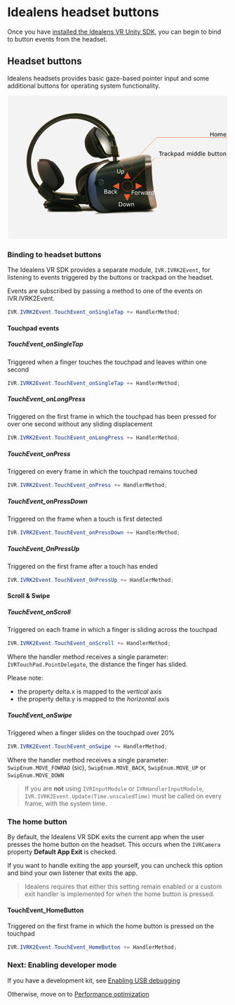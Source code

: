 # Idealens headset buttons

Once you have [installed the Idealens VR Unity SDK](/docs/idealens-vr-unity-sdk-installation.md), you can begin to bind to button events from the headset.

## Headset buttons

Idealens headsets provides basic gaze-based pointer input and some additional buttons for operating system functionality.

<p align="center">
  <img alt="Idealens K2 button placement" width="500px" src="assets/IdealensButtonPlacement.png">
</p>

### Binding to headset buttons

The Idealens VR SDK provides a separate module, `IVR.IVRK2Event`, for listening to events triggered by the buttons or trackpad on the headset.

Events are subscribed by passing a method to one of the events on IVR.IVRK2Event.

```cs
IVR.IVRK2Event.TouchEvent_onSingleTap += HandlerMethod;
```

#### Touchpad events

##### TouchEvent_onSingleTap

Triggered when a finger touches the touchpad and leaves within one second

```cs
IVR.IVRK2Event.TouchEvent_onSingleTap += HandlerMethod;
```

##### TouchEvent_onLongPress

Triggered on the first frame in which the touchpad has been pressed for over one second without any sliding displacement

```cs
IVR.IVRK2Event.TouchEvent_onLongPress += HandlerMethod;
```

##### TouchEvent_onPress

Triggered on every frame in which the touchpad remains touched

```cs
IVR.IVRK2Event.TouchEvent_onPress += HandlerMethod;
```

##### TouchEvent_onPressDown

Triggered on the frame when a touch is first detected

```cs
IVR.IVRK2Event.TouchEvent_onPressDown += HandlerMethod;
```

##### TouchEvent_OnPressUp

Triggered on the first frame after a touch has ended

```cs
IVR.IVRK2Event.TouchEvent_OnPressUp += HandlerMethod;
```

#### Scroll & Swipe

##### TouchEvent_onScroll

Triggered on each frame in which a finger is sliding across the touchpad

```cs
IVR.IVRK2Event.TouchEvent_onScroll += HandlerMethod;
```

Where the handler method receives a single parameter: `IVRTouchPad.PointDelegate`, the distance the finger has slided.

Please note:

* the property delta.x is mapped to the *vertical* axis
* the property delta.y is mapped to the *horizontal* axis

##### TouchEvent_onSwipe

Triggered when a finger slides on the touchpad over 20%

```cs
IVR.IVRK2Event.TouchEvent_onSwipe += HandlerMethod;
```

Where the handler method receives a single parameter: `SwipEnum.MOVE_FOWRAD` (sic),  `SwipEnum.MOVE_BACK`, `SwipEnum.MOVE_UP` or `SwipEnum.MOVE_DOWN`


> If you are **not** using `IVRInputModule` or `IVRHandlerInputModule`, `IVR.IVRK2Event.Update(Time.unscaledTime)` must be called on every frame, with the system time.

### The home button

By default, the Idealens VR SDK exits the current app when the user presses the home button on the headset. This occurs when the `IVRCamera` property **Default App Exit** is checked.

If you want to handle exiting the app yourself, you can uncheck this option and bind your own listener that exits the app.

> Idealens requires that either this setting remain enabled or a custom exit handler is implemented for when the home button is pressed.

#### TouchEvent_HomeButton

Triggered on the first frame in which the home button is pressed on the touchpad

```cs
IVR.IVRK2Event.TouchEvent_HomeButton += HandlerMethod;
```

### Next: Enabling developer mode

If you have a development kit, see [Enabling USB debugging](/docs/idealens-developer-mode-usb-debugging.md)

Otherwise, move on to [Performance optimization](/docs/optimizing-idealens-experiences.md)
